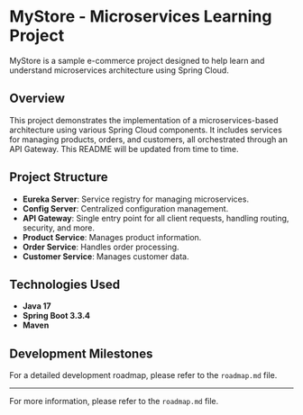 # MyStore - Microservices Learning Project

MyStore is a sample e-commerce project designed to help learn and understand microservices architecture using Spring Cloud.

## Overview

This project demonstrates the implementation of a microservices-based architecture using various Spring Cloud components. It includes services for managing products, orders, and customers, all orchestrated through an API Gateway. This README will be updated from time to time.

## Project Structure

- **Eureka Server**: Service registry for managing microservices.
- **Config Server**: Centralized configuration management.
- **API Gateway**: Single entry point for all client requests, handling routing, security, and more.
- **Product Service**: Manages product information.
- **Order Service**: Handles order processing.
- **Customer Service**: Manages customer data.

## Technologies Used

- **Java 17**
- **Spring Boot 3.3.4**
- **Maven**

## Development Milestones

For a detailed development roadmap, please refer to the `roadmap.md` file.

---

For more information, please refer to the `roadmap.md` file.